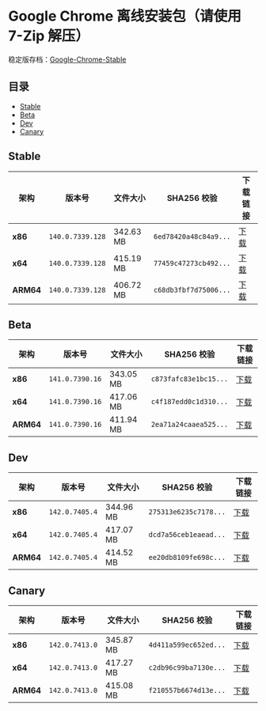# Google Chrome 离线安装包（请使用 7-Zip 解压）
稳定版存档：[Google-Chrome-Stable](https://github.com/wuyangdaily/chrome_installer/releases)

## 目录

- [Stable](#stable)
- [Beta](#beta)
- [Dev](#dev)
- [Canary](#canary)

## Stable

| 架构 | 版本号 | 文件大小 | SHA256 校验 | 下载链接 |
|------|--------|----------|-------------|----------|
| **x86** | `140.0.7339.128` | 342.63 MB | `6ed78420a48c84a9...` | [下载](https://dl.google.com/release2/chrome/acu4y4svyr73evwcompbor4woyta_140.0.7339.128/140.0.7339.128_chrome_installer_uncompressed.exe) |
| **x64** | `140.0.7339.128` | 415.19 MB | `77459c47273cb492...` | [下载](https://dl.google.com/release2/chrome/hdnjiv63b5mmcarflvagn4gs5y_140.0.7339.128/140.0.7339.128_chrome_installer_uncompressed.exe) |
| **ARM64** | `140.0.7339.128` | 406.72 MB | `c68db3fbf7d75006...` | [下载](https://dl.google.com/release2/chrome/ad7r2kclkyyglkcpirt6hks5wd5q_140.0.7339.128/140.0.7339.128_chrome_installer_uncompressed.exe) |

## Beta

| 架构 | 版本号 | 文件大小 | SHA256 校验 | 下载链接 |
|------|--------|----------|-------------|----------|
| **x86** | `141.0.7390.16` | 343.05 MB | `c873fafc83e1bc15...` | [下载](https://dl.google.com/release2/chrome/adnxfv2dhng55w3twikiamnlxnba_141.0.7390.16/141.0.7390.16_chrome_installer_uncompressed.exe) |
| **x64** | `141.0.7390.16` | 417.06 MB | `c4f187edd0c1d310...` | [下载](https://dl.google.com/release2/chrome/ac2fouxjeflmmrnbtdymglr6332a_141.0.7390.16/141.0.7390.16_chrome_installer_uncompressed.exe) |
| **ARM64** | `141.0.7390.16` | 411.94 MB | `2ea71a24caaea525...` | [下载](https://dl.google.com/release2/chrome/ad6mdyn4a4wk4w34ds4p3ptu2bba_141.0.7390.16/141.0.7390.16_chrome_installer_uncompressed.exe) |

## Dev

| 架构 | 版本号 | 文件大小 | SHA256 校验 | 下载链接 |
|------|--------|----------|-------------|----------|
| **x86** | `142.0.7405.4` | 344.96 MB | `275313e6235c7178...` | [下载](https://dl.google.com/release2/chrome/acgs2vksk3f5j5b7geohjwmwisqa_142.0.7405.4/142.0.7405.4_chrome_installer_uncompressed.exe) |
| **x64** | `142.0.7405.4` | 417.07 MB | `dcd7a56ceb1eaead...` | [下载](https://dl.google.com/release2/chrome/kisp5w4sclihlidpsjwlzqzgnq_142.0.7405.4/142.0.7405.4_chrome_installer_uncompressed.exe) |
| **ARM64** | `142.0.7405.4` | 414.52 MB | `ee20db8109fe698c...` | [下载](https://dl.google.com/release2/chrome/adn7jyovzmx7f42e5miykbqh2ufa_142.0.7405.4/142.0.7405.4_chrome_installer_uncompressed.exe) |

## Canary

| 架构 | 版本号 | 文件大小 | SHA256 校验 | 下载链接 |
|------|--------|----------|-------------|----------|
| **x86** | `142.0.7413.0` | 345.87 MB | `4d411a599ec652ed...` | [下载](https://dl.google.com/release2/chrome/acujt6ekih7vn4zd2mdimcl66m2q_142.0.7413.0/142.0.7413.0_chrome_installer_uncompressed.exe) |
| **x64** | `142.0.7413.0` | 417.27 MB | `c2db96c99ba7130e...` | [下载](https://dl.google.com/release2/chrome/aci2byvez4po6zmy6r63z3ffp5qa_142.0.7413.0/142.0.7413.0_chrome_installer_uncompressed.exe) |
| **ARM64** | `142.0.7413.0` | 415.08 MB | `f210557b6674d13e...` | [下载](https://dl.google.com/release2/chrome/act4icirlh5w6uv74vuvh4bzgsya_142.0.7413.0/142.0.7413.0_chrome_installer_uncompressed.exe) |

